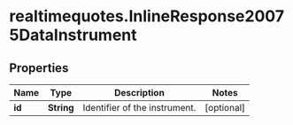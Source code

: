 # realtimequotes.InlineResponse20075DataInstrument

## Properties

Name | Type | Description | Notes
------------ | ------------- | ------------- | -------------
**id** | **String** | Identifier of the instrument. | [optional] 


